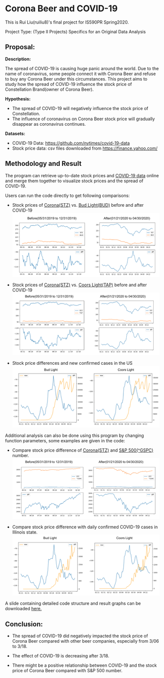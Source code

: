 # Corona Beer and COVID-19
This is Rui Liu(ruiliu8)'s final project for IS590PR Spring2020.

Project Type: (Type II Projects) Specifics for an Original Data Analysis

## Proposal: 

**Description:**

The spread of COVID-19 is causing huge panic around the world. Due to the name of coronavirus, 
some people connect it with Corona Beer and refuse to buy any Corona Beer under this circumstances. This project aims to study how the spread of COVID-19 influence the stock price of Constellation Brand(owner of Corona Beer). 

**Hypothesis:**

* The spread of COVID-19 will negatively influence the stock price of Constellation.
* The influence of coronavirus on Corona Beer stock price will gradually disappear as coronavirus continues.

**Datasets:**

* COVID-19 Data: https://github.com/nytimes/covid-19-data
* Stock price data: csv files downloaded from https://finance.yahoo.com/

## Methodology and Result
The program can retrieve up-to-date stock prices and [COVID-19 data](https://github.com/nytimes/covid-19-data) online and merge them together 
to visualize stock prices and the spread of COVID-19.

Users can run the code directly to get following comparisons:
* Stock prices of [Corona(STZ)](https://finance.yahoo.com/quote/STZ?p=STZ&.tsrc=fin-srch)
vs. [Bud Light(BUD)](https://finance.yahoo.com/quote/BUD?p=BUD&.tsrc=fin-srch) before and after COVID-19
![BUD](https://github.com/853939676/final_project_2020Sp/blob/master/img/BUD_ba.png)

* Stock prices of [Corona(STZ)](https://finance.yahoo.com/quote/STZ?p=STZ&.tsrc=fin-srch) 
vs. [Coors Light(TAP)](https://finance.yahoo.com/quote/TAP?p=TAP&.tsrc=fin-srch) before and after COVID-19
![TAP](https://github.com/853939676/final_project_2020Sp/blob/master/img/TAP_ba.png)

* Stock price differences and new confirmed cases in the US
![BUD and TAP](https://github.com/853939676/final_project_2020Sp/blob/master/img/BUD_TAP_COVID.png)

Additional analysis can also be done using this program by changing function parameters, 
some examples are given in the code:
* Compare stock price difference of [Corona(STZ)](https://finance.yahoo.com/quote/STZ?p=STZ&.tsrc=fin-srch) 
and [S&P 500(^GSPC)](https://finance.yahoo.com/quote/%5EGSPC?p=^GSPC) number.
![GSPC](https://github.com/853939676/final_project_2020Sp/blob/master/img/GSPC_ba.png)

* Compare stock price difference with daily confirmed COVID-19 cases in Illinois state.
![BUD and TAP](https://github.com/853939676/final_project_2020Sp/blob/master/img/BUD_TAP_IL.png)

A slide containing detailed code structure and result graphs can be downloaded [here.](https://github.com/853939676/final_project_2020Sp/blob/master/Slide.pdf)

## Conclusion:

* The spread of COVID-19 did negatively impacted the stock price of Corona Beer compared with other beer companies, 
especially from 3/06 to 3/18.
* The effect of COVID-19 is decreasing after 3/18.

* There might be a positive relationship between COVID-19 and the stock price of Corona Beer compared with S&P 500 number.

